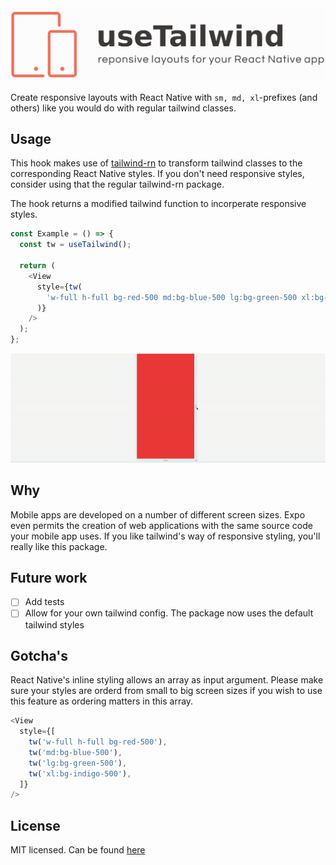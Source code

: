 <img width="600" src="./logo.png">

Create responsive layouts with React Native with `sm, md, xl`-prefixes (and others) like you would do with regular tailwind classes.

## Usage

This hook makes use of [tailwind-rn](https://github.com/vadimdemedes/tailwind-rn) to transform tailwind classes to the corresponding React Native styles. If you don't need responsive styles, consider using that the regular tailwind-rn package.

The hook returns a modified tailwind function to incorperate responsive styles.

```js
const Example = () => {
  const tw = useTailwind();

  return (
    <View
      style={tw(
        'w-full h-full bg-red-500 md:bg-blue-500 lg:bg-green-500 xl:bg-indigo-500'
      )}
    />
  );
};
```

<p align="center">
<img width="600" src="./example.gif">
</p>

## Why

Mobile apps are developed on a number of different screen sizes. Expo even permits the creation of web applications with the same source code your mobile app uses. If you like tailwind's way of responsive styling, you'll really like this package.

## Future work

- [ ] Add tests
- [ ] Allow for your own tailwind config. The package now uses the default tailwind styles

## Gotcha's

React Native's inline styling allows an array as input argument. Please make sure your styles are orderd from small to big screen sizes if you wish to use this feature as ordering matters in this array.

```js
<View
  style={[
    tw('w-full h-full bg-red-500'),
    tw('md:bg-blue-500'),
    tw('lg:bg-green-500'),
    tw('xl:bg-indigo-500'),
  ]}
/>
```

## License

MIT licensed. Can be found [here](LICENSE)

